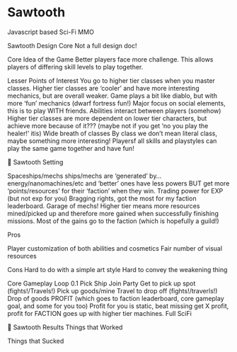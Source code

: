 # Sawtooth
Javascript based Sci-Fi MMO

Sawtooth Design Core
Not a full design doc!

Core Idea of the Game
Better players face more challenge.
This allows players of differing skill levels to play together.

Lesser Points of Interest
You go to higher tier classes when you master classes.
Higher tier classes are ‘cooler’ and have more interesting mechanics, but are overall weaker.
Game plays a bit like diablo, but with more ‘fun’ mechanics (dwarf fortress fun!)
Major focus on social elements, this is to play WITH friends.
Abilities interact between players (somehow)
Higher tier classes are more dependent on lower tier characters, but achieve more because of it??? (maybe not if you get ‘no you play the healer!’ itis)
Wide breath of classes
By class we don’t mean literal class, maybe something more interesting!
Playersf all skills and playstyles can play the same game together and have fun!


Sawtooth Setting

Spaceships/mechs
ships/mechs are ‘generated’ by… energy/nanomachines/etc and ‘better’ ones have less powers BUT get more ‘points/resources’ for their ‘faction’ when they win. Trading power for EXP (but not exp for you) Bragging rights, got the most for my faction leaderboard. Garage of mechs!	Higher tier means more resources mined/picked up and therefore more gained when successfully finishing missions. Most of the gains go to the faction (which is hopefully a guild!)

Pros

Player customization of both abilities and cosmetics
Fair number of visual resources

Cons
Hard to do with a simple art style
Hard to convey the weakening thing

Core Gameplay Loop 0.1
Pick Ship
Join Party
Get to pick up spot (fights!/Travels!)
Pick up goods/mine
Travel to drop off (fights!/traverls!)
Drop of goods
PROFIT (which goes to faction leaderboard, core gameplay goal, and some for you too)
Profit for you is static, beat missing get X profit, profit for FACTION goes up with higher tier machines.
Full SciFi


Sawtooth Results
Things that Worked

Things that Sucked
